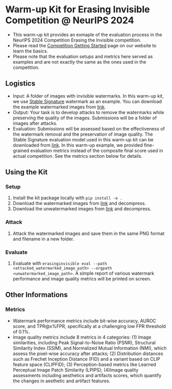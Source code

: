 # Warm-up Kit for Erasing Invisible Competition @ NeurIPS 2024

 - This warm-up kit provides an exmaple of the evaluation process in the NeurIPS 2024 Competition Erasing the Invisible competition.
 - Please read the [Competition Getting Started](https://erasinginvisible.github.io/getting-started.html) page on our website to learn the basics.
 - Please note that the evaluation setups and metrics here served as examples and are not exactly the same as the ones used in the competition.

## Logistics
 - Input: A folder of images with invisible watermarks. In this warm-up kit, we use [Stable Signature](https://github.com/facebookresearch/stable_signature) watermark as an example. You can download the example watermarked images from [link](https://www.dropbox.com/scl/fi/ez4lgdhpve7nhjcrnck31/stable_signature_mscoco.zip?rlkey=6a0nbp6a5rz5ann7apgnaexa0&st=iyasywtu&dl=0).
 - Output: Your task is to develop attacks to remove the watermarks while preserving the quality of the images. Submissions will be a folder of images after attacks.
 - Evaluation: Submissions will be assessed based on the effectiveness of the watermark removal and the preservation of image quality. The Stable Signature evaluation model used in this warm-up kit can be downloaded from [link](https://www.dropbox.com/scl/fi/qc5rkqfug0t8oplghxapa/stable_signature.onnx?rlkey=i3cvaqe7emckml4u4o4yqa27d&st=3rorkxl2&dl=0). In this warm-up example, we provided fine-grained evaluation metrics instead of the composite final score used in actual competition. See the metrics section below for details. 

## Using the Kit
### Setup
1. Install the kit package locally with `pip install -e .`
2. Download the watermarked images from [link](https://www.dropbox.com/scl/fi/ez4lgdhpve7nhjcrnck31/stable_signature_mscoco.zip?rlkey=6a0nbp6a5rz5ann7apgnaexa0&st=iyasywtu&dl=0) and decompress.
3. Download the unwatermarked images from [link](https://www.dropbox.com/scl/fi/1paem2pydn70onn5hiptr/unwatermarked_mscoco.zip?rlkey=8pdsk897xvsmsqbyxb1w5a3d3&st=elauj78e&dl=0) and decompress.

### Attack
1. Attack the watermarked images and save them in the same PNG format and filename in a new folder.

### Evaluate
1. Evaluate with `erasinginvisible eval --path <attacked_watermarked_image_path> --orgpath <unwatermarked_image_path>`. A simple report of various watermark performance and image quality metrics will be printed on screen.

## Other Informations
### Metrics
 - Watermark performance metrics include bit-wise accuracy, AUROC score, and TPR@x%FPR, specifically at a challenging low FPR threshold of 0.1%.
 - Image quality metrics include 8 metrics in 4 categories: (1) Image similarities, including Peak Signal-to-Noise Ratio (PSNR), Structural Similarity Index (SSIM), and Normalized Mutual Information (NMI), which assess the pixel-wise accuracy after attacks; (2) Distribution distances such as Frechet Inception Distance (FID) and a variant based on CLIP feature space (CLIPFID); (3) Perception-based metrics like Learned Perceptual Image Patch Similarity (LPIPS); (4)Image quality assessments including aesthetics and artifacts scores, which quantify the changes in aesthetic and artifact features.